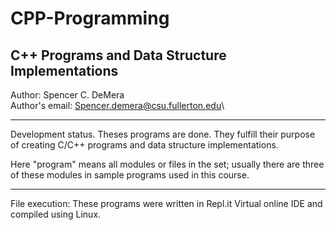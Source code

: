 # CPP-Programming
## C++ Programs and Data Structure Implementations

Author: Spencer C. DeMera\
 Author's email: Spencer.demera@csu.fullerton.edu\
 
---
Development status.  Theses programs are done.  They fulfill their purpose of creating C/C++ programs and data structure implementations.

Here "program" means all modules or files in the set; usually there are three of these modules in sample programs used in
this course.

---
File execution: These programs were written in Repl.it Virtual online IDE and compiled using Linux.
